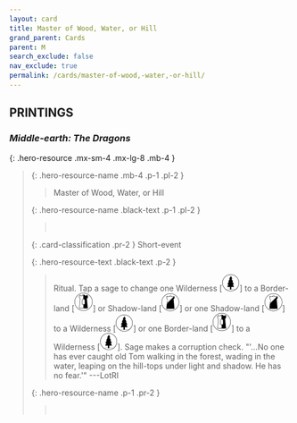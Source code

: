```yaml
---
layout: card
title: Master of Wood, Water, or Hill
grand_parent: Cards
parent: M
search_exclude: false
nav_exclude: true
permalink: /cards/master-of-wood,-water,-or-hill/
---
```


## PRINTINGS


### _Middle-earth: The Dragons_

{: .hero-resource .mx-sm-4 .mx-lg-8 .mb-4 }
> {: .hero-resource-name .mb-4 .p-1 .pl-2 }
> > <div class="card-mp"></div>
> > <div class="card-name">Master of Wood, Water, or Hill</div>
>
> {: .hero-resource-name .black-text .p-1 .pl-2 }
> > &nbsp;
>
> {: .card-classification .pr-2 }
> Short-event
>
> {: .hero-resource-text .black-text .p-2 }
> > Ritual. Tap a sage to change one Wilderness \[![](/assets/images/wilderness.svg)] to a Border-land \[![](/assets/images/border-land.svg)] or Shadow-land \[![](/assets/images/shadow-land.svg)] or one Shadow-land \[![](/assets/images/shadow-land.svg)] to a Wilderness \[![](/assets/images/wilderness.svg)] or one Border-land \[![](/assets/images/border-land.svg)] to a Wilderness \[![](/assets/images/wilderness.svg)]. Sage makes a corruption check.   "'...No one has ever caught old Tom walking in the forest, wading in the water, leaping on the hill-tops under light and shadow. He has no fear.'"  ---LotRI 
> 
> {: .hero-resource-name .p-1 .pr-2 }
> > <div class="card-shield"></div>
> > <div class="card-corruption">&nbsp;</div>
